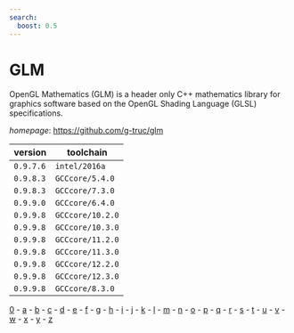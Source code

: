 ```yaml
---
search:
  boost: 0.5
---
```

# GLM

OpenGL Mathematics (GLM) is a header only C++ mathematics library for graphics software based on  the OpenGL Shading Language (GLSL) specifications.

*homepage*: <https://github.com/g-truc/glm>

version | toolchain
--------|----------
``0.9.7.6`` | ``intel/2016a``
``0.9.8.3`` | ``GCCcore/5.4.0``
``0.9.8.3`` | ``GCCcore/7.3.0``
``0.9.9.0`` | ``GCCcore/6.4.0``
``0.9.9.8`` | ``GCCcore/10.2.0``
``0.9.9.8`` | ``GCCcore/10.3.0``
``0.9.9.8`` | ``GCCcore/11.2.0``
``0.9.9.8`` | ``GCCcore/11.3.0``
``0.9.9.8`` | ``GCCcore/12.2.0``
``0.9.9.8`` | ``GCCcore/12.3.0``
``0.9.9.8`` | ``GCCcore/8.3.0``

[0](../0/index.md) - [a](../a/index.md) - [b](../b/index.md) - [c](../c/index.md) - [d](../d/index.md) - [e](../e/index.md) - [f](../f/index.md) - [g](../g/index.md) - [h](../h/index.md) - [i](../i/index.md) - [j](../j/index.md) - [k](../k/index.md) - [l](../l/index.md) - [m](../m/index.md) - [n](../n/index.md) - [o](../o/index.md) - [p](../p/index.md) - [q](../q/index.md) - [r](../r/index.md) - [s](../s/index.md) - [t](../t/index.md) - [u](../u/index.md) - [v](../v/index.md) - [w](../w/index.md) - [x](../x/index.md) - [y](../y/index.md) - [z](../z/index.md)

